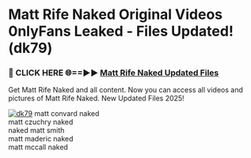 # Matt Rife Naked Original Videos 0nlyFans Leaked - Files Updated! (dk79)

<h3>🔴 CLICK HERE 🌐==►► <a href="https://tinyurl.com/up5wt9bj" rel="nofollow">Matt Rife Naked Updated Files</a></h3>

Get Matt Rife Naked and all content. Now you can access all videos and pictures of Matt Rife Naked. New Updated Files 2025!

[![dk79](https://i.imgur.com/ABiUzMV.gif)](https://tinyurl.com/up5wt9bj)
matt convard naked<br>
matt czuchry naked<br>
naked matt smith<br>
matt maderic naked<br>
matt mccall naked